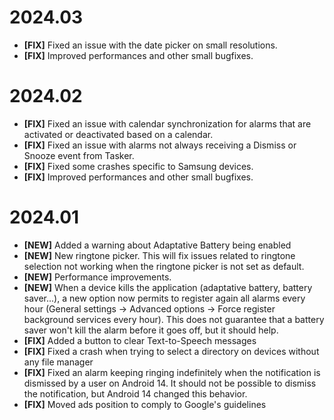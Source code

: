 # 2024.03

* __[FIX]__ Fixed an issue with the date picker on small resolutions. 
* __[FIX]__ Improved performances and other small bugfixes.

# 2024.02

* __[FIX]__ Fixed an issue with calendar synchronization for alarms that are activated or deactivated based on a calendar. 
* __[FIX]__ Fixed an issue with alarms not always receiving a Dismiss or Snooze event from Tasker. 
* __[FIX]__ Fixed some crashes specific to Samsung devices.
* __[FIX]__ Improved performances and other small bugfixes.

# 2024.01

* __[NEW]__ Added a warning about Adaptative Battery being enabled
* __[NEW]__ New ringtone picker. This will fix issues related to ringtone selection not working when the ringtone picker is not set as default.
* __[NEW]__ Performance improvements.
* __[NEW]__ When a device kills the application (adaptative battery, battery saver...), a new option now permits to register again all alarms every hour (General settings -> Advanced options -> Force register background services every hour). This does not guarantee that a battery saver won't kill the alarm before it goes off, but it should help.
* __[FIX]__ Added a button to clear Text-to-Speech messages
* __[FIX]__ Fixed a crash when trying to select a directory on devices without any file manager
* __[FIX]__ Fixed an alarm keeping ringing indefinitely when the notification is dismissed by a user on Android 14. It should not be possible to dismiss the notification, but Android 14 changed this behavior. 
* __[FIX]__ Moved ads position to comply to Google's guidelines
